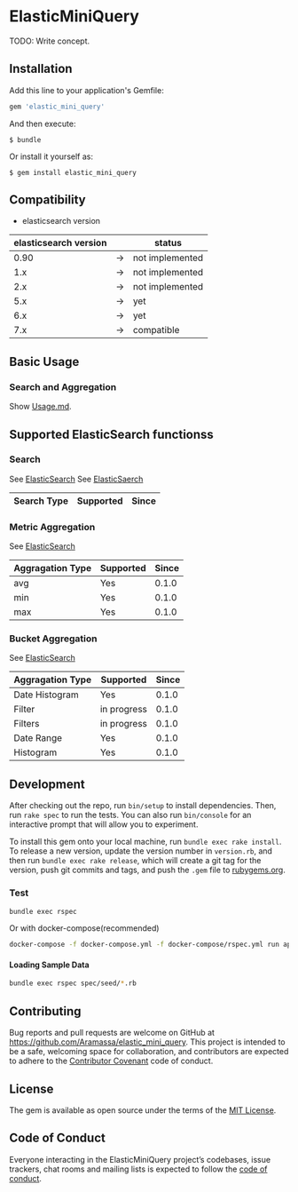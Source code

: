 # ElasticMiniQuery

TODO: Write concept.

## Installation

Add this line to your application's Gemfile:

```ruby
gem 'elastic_mini_query'
```

And then execute:

    $ bundle

Or install it yourself as:

    $ gem install elastic_mini_query

## Compatibility

* elasticsearch version

|elasticsearch version| |status|
|---|---|---|
|0.90|→|not implemented|
|1.x|→|not implemented|
|2.x|→|not implemented|
|5.x|→|yet|
|6.x|→|yet|
|7.x|→|compatible|

## Basic Usage

### Search and Aggregation

Show [Usage.md](https://github.com/[USERNAME]/elastic_mini_query/blob/master/docs/Usage.md).

## Supported ElasticSearch functionss

### Search

See [ElasticSearch](https://www.elastic.co/guide/en/elasticsearch/reference/7.1/search.html)
See [ElasticSaerch](https://www.elastic.co/guide/en/elasticsearch/reference/7.1/query-dsl.html)

|Search Type|Supported|Since|
|---|---|---|

### Metric Aggregation

See [ElasticSearch](https://www.elastic.co/guide/en/elasticsearch/reference/7.1/search-aggregations-metrics.html)

|Aggragation Type|Supported|Since|
|---|---|---|
|avg|Yes|0.1.0|
|min|Yes|0.1.0|
|max|Yes|0.1.0|

### Bucket Aggregation

See [ElasticSearch](https://www.elastic.co/guide/en/elasticsearch/reference/7.1/search-aggregations-bucket.html)

|Aggragation Type|Supported|Since|
|---|---|---|
|Date Histogram|Yes|0.1.0|
|Filter|in progress|0.1.0|  
|Filters|in progress|0.1.0|  
|Date Range|Yes|0.1.0|  
|Histogram|Yes|0.1.0|  


## Development

After checking out the repo, run `bin/setup` to install dependencies. Then, run `rake spec` to run the tests. You can also run `bin/console` for an interactive prompt that will allow you to experiment.

To install this gem onto your local machine, run `bundle exec rake install`. To release a new version, update the version number in `version.rb`, and then run `bundle exec rake release`, which will create a git tag for the version, push git commits and tags, and push the `.gem` file to [rubygems.org](https://rubygems.org).

### Test

```sh
bundle exec rspec
```

Or with docker-compose(recommended)

```sh
docker-compose -f docker-compose.yml -f docker-compose/rspec.yml run app
```

#### Loading Sample Data

```sh
bundle exec rspec spec/seed/*.rb
```

## Contributing

Bug reports and pull requests are welcome on GitHub at https://github.com/Aramassa/elastic_mini_query. This project is intended to be a safe, welcoming space for collaboration, and contributors are expected to adhere to the [Contributor Covenant](http://contributor-covenant.org) code of conduct.

## License

The gem is available as open source under the terms of the [MIT License](https://opensource.org/licenses/MIT).

## Code of Conduct

Everyone interacting in the ElasticMiniQuery project’s codebases, issue trackers, chat rooms and mailing lists is expected to follow the [code of conduct](https://github.com/Aramassa/elastic_mini_query/blob/master/CODE_OF_CONDUCT.md).
